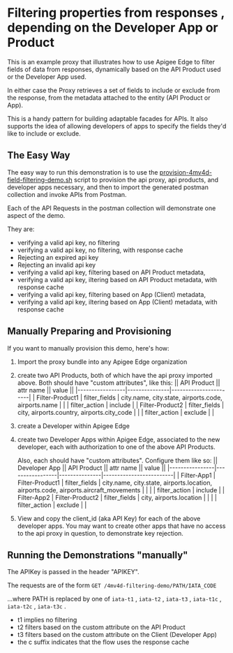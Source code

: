 # Filtering properties from responses , depending on the Developer App or Product

This is an example proxy that illustrates how to use Apigee Edge to filter fields of data
from responses, dynamically based on the API Product used or the Developer App used.

In either case the Proxy retrieves a set of fields to include or exclude from the response, from the metadata attached to the entity (API Product or App).

This is a handy pattern for building adaptable facades for APIs.
It also supports the idea of allowing developers of apps to specify the fields they'd like to include or exclude.

## The Easy Way

The easy way to run this demonstration is to use the [provision-4mv4d-field-filtering-demo.sh](provision-4mv4d-field-filtering-demo.sh) script to provision the api proxy, api products, and developer apps necessary, and then to import the generated postman collection and invoke APIs from Postman.

Each of the API Requests in the postman collection will demonstrate one aspect of the demo.

They are:
  - verifying a valid api key, no filtering
  - verifying a valid api key, no filtering, with response cache
  - Rejecting an expired api key
  - Rejecting an invalid api key 
  - verifying a valid api key, filtering based on API Product metadata, 
  - verifying a valid api key, iltering based on API Product metadata, with response cache
  - verifying a valid api key, filtering based on App (Client) metadata, 
  - verifying a valid api key, iltering based on App (Client) metadata, with response cache



## Manually Preparing and Provisioning

If you want to manually provision this demo, here's how:

1. Import the proxy bundle into any Apigee Edge organization

2. create two API Products, both of which have the api proxy imported above.
   Both should have "custom attributes", like this:
   || API Product    || attr name    ||  value              ||
   |-----------------|---------------|-----------------------|
   | Filter-Product1 | filter_fields | city.name, city.state, airports.code, airports.name |
   |                 | filter_action | include               |
   | Filter-Product2 | filter_fields | city, airports.country, airports.city_code |
   |                 | filter_action | exclude               |
   |
   
3. create a Developer within Apigee Edge

4. create two Developer Apps within Apigee Edge, associated to the new developer, each with authorization
   to one of the above API Products.
   
   Also, each should have "custom attributes". Configure them like so:
   || Developer App || API Product    || attr name    ||  value                ||
   |----------------|-----------------|---------------|-------------------------|
   | Filter-App1    | Filter-Product1 | filter_fields | city.name, city.state, airports.location, airports.code, airports.aircraft_movements |
   |                |                 | filter_action | include                 |
   | Filter-App2    | Filter-Product2 | filter_fields | city, airports.location |
   |                |                 | filter_action | exclude                 |
   |


5. View and copy the client_id (aka API Key) for each of the above developer apps.  You may want to create other apps that have no access to the api proxy in question, to demonstrate key rejection. 


## Running the Demonstrations "manually"

The APIKey is passed in the header "APIKEY".

The requests are of the form
`GET /4mv4d-filtering-demo/PATH/IATA_CODE`

...where PATH is replaced by one of
`iata-t1` , `iata-t2` , `iata-t3` , `iata-t1c` , `iata-t2c` , `iata-t3c` .

* t1 implies no filtering
* t2 filters based on the custom attribute on the API Product
* t3 filters based on the custom attribute on the Client (Developer App)
* the c suffix indicates that the flow uses the response cache


